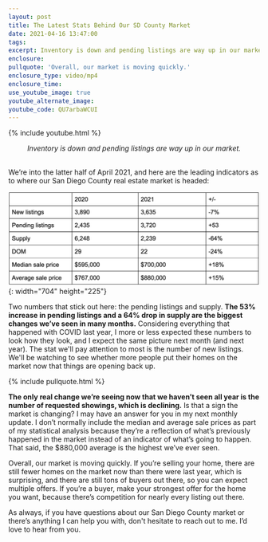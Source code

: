 ```yaml
---
layout: post
title: The Latest Stats Behind Our SD County Market
date: 2021-04-16 13:47:00
tags:
excerpt: Inventory is down and pending listings are way up in our market.
enclosure:
pullquote: 'Overall, our market is moving quickly.'
enclosure_type: video/mp4
enclosure_time:
use_youtube_image: true
youtube_alternate_image:
youtube_code: QU7arbaWCUI
---
```

{% include youtube.html %}

<center><em>Inventory is down and pending listings are way up in our market.</em></center>

<center>&nbsp;</center>

We’re into the latter half of April 2021, and here are the leading indicators as to where our San Diego County real estate market is headed:

![](/uploads/screen-shot-2021-04-16-at-8-46-37-am.png){: width="704" height="225"}

Two numbers that stick out here: the pending listings and supply. **The 53% increase in pending listings and a 64% drop in supply are the biggest changes we’ve seen in many months.** Considering everything that happened with COVID last year, I more or less expected these numbers to look how they look, and I expect the same picture next month (and next year). The stat we'll pay attention to most is the number of new listings. We'll be watching to see whether more people put their homes on the market now that things are opening back up.

{% include pullquote.html %}

**The only real change we’re seeing now that we haven’t seen all year is the number of requested showings, which is declining.** Is that a sign the market is changing? I may have an answer for you in my next monthly update. I don’t normally include the median and average sale prices as part of my statistical analysis because they’re a reflection of what’s previously happened in the market instead of an indicator of what’s going to happen. That said, the $880,000 average is the highest we’ve ever seen.&nbsp;

Overall, our market is moving quickly. If you’re selling your home, there are still fewer homes on the market now than there were last year, which is surprising, and there are still tons of buyers out there, so you can expect multiple offers. If you’re a buyer, make your strongest offer for the home you want, because there’s competition for nearly every listing out there.&nbsp;

As always, if you have questions about our San Diego County market or there’s anything I can help you with, don't hesitate to reach out to me. I’d love to hear from you.&nbsp;

